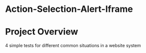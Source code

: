 # Action-Selection-Alert-Iframe


# Project Overview
4 simple tests for different common situations in a website system
